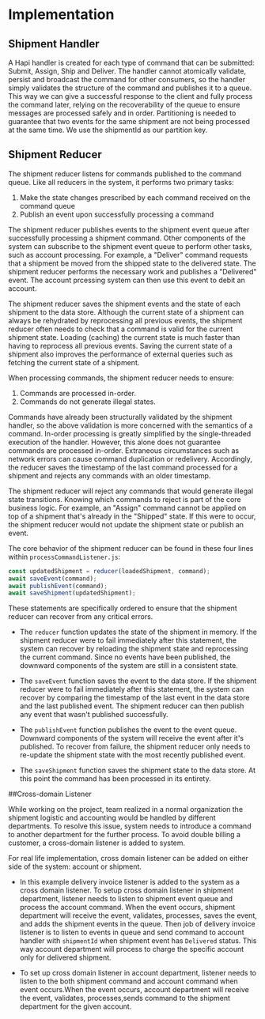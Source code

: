 # Implementation

## Shipment Handler

A Hapi handler is created for each type of command that can be submitted:  Submit, Assign, Ship and Deliver. The handler cannot atomically validate, persist and broadcast the command for other consumers, so the handler simply validates the structure of the command and publishes it to a queue. This way we can give a successful response to the client and fully process the command later, relying on the recoverability of the queue to ensure messages are processed safely and in order. Partitioning is needed to guarantee that two events for the same shipment are not being processed at the same time. We use the shipmentId as our partition key.

## Shipment Reducer

The shipment reducer listens for commands published to the command queue. Like all reducers in the system, it performs two primary tasks:

1. Make the state changes prescribed by each command received on the command queue
2. Publish an event upon successfully processing a command

The shipment reducer publishes events to the shipment event queue after successfully processing a shipment command. Other components of the system can subscribe to the shipment event queue to perform other tasks, such as account processing. For example, a "Deliver" command requests that a shipment be moved from the shipped state to the delivered state. The shipment reducer performs the necessary work and publishes a "Delivered" event. The account prcessing system can then use this event to debit an account.

The shipment reducer saves the shipment events and the state of each shipment to the data store. Although the current state of a shipment can always be rehydrated by reprocessing all previous events, the shipment reducer often needs to check that a command is valid for the current shipment state. Loading (caching) the current state is much faster than having to reprocess all previous events. Saving the current state of a shipment also improves the performance of external queries such as fetching the current state of a shipment.

When processing commands, the shipment reducer needs to ensure:

1. Commands are processed in-order.
2. Commands do not generate illegal states.

Commands have already been structurally validated by the shipment handler, so the above validation is more concerned with the semantics of a command. In-order processing is greatly simplified by the single-threaded execution of the handler. However, this alone does not guarantee commands are processed in-order. Extraneous circumstances such as network errors can cause command duplication or redelivery. Accordingly, the reducer saves the timestamp of the last command processed for a shipment and rejects any commands with an older timestamp.

The shipment reducer will reject any commands that would generate illegal state transitions. Knowing which commands to reject is part of the core business logic. For example, an "Assign" command cannot be applied on top of a shipment that's already in the "Shipped" state. If this were to occur, the shipment reducer would not update the shipment state or publish an event.

The core behavior of the shipment reducer can be found in these four lines within `processCommandListener.js`:

```js
const updatedShipment = reducer(loadedShipment, command);
await saveEvent(command);
await publishEvent(command);
await saveShipment(updatedShipment);
```

These statements are specifically ordered to ensure that the shipment reducer can recover from any critical errors.

- The `reducer` function updates the state of the shipment in memory. If the shipment reducer were to fail immediately after this statement, the system can recover by reloading the shipment state and reprocessing the current command. Since no events have been published, the downward components of the system are still in a consistent state.

- The `saveEvent` function saves the event to the data store. If the shipment reducer were to fail immediately after this statement, the system can recover by comparing the timestamp of the last event in the data store and the last published event. The shipment reducer can then publish any event that wasn't published successfully.

- The `publishEvent` function publishes the event to the event queue. Downward components of the system will receive the event after it's published. To recover from failure, the shipment reducer only needs to re-update the shipment state with the most recently published event.

- The `saveShipment` function saves the shipment state to the data store. At this point the command has been processed in its entirety.

##Cross-domain Listener

While working on the project, team realized in a normal organization the shipment logistic and accounting would be handled by different departments. To resolve this issue, system needs to introduce a command to another department for the further process. To avoid double billing a customer, a cross-domain listener is added to system.

For real life implementation, cross domain listener can be added on either side of the system: account or shipment. 

- In this example delivery invoice listener is added to the system as a cross domain listener. 
To setup cross domain listener in shipment department, listener needs to listen to shipment event queue and process the account command.
When the event occurs, shipment department will receive the event, validates, processes, saves the event, and adds the shipment events in the queue. Then job of delivery invoice listener is to listen to events in queue and send command to account handler with `shipmentId`  when shipment event has `Delivered` status. This way account department will process to charge the specific account only for delivered shipment.

- To set up cross domain listener in account department, listener needs to listen to the both shipment command and account command when event occurs.When the event occurs, account department will receive the event, validates, processes,sends command to the shipment department for the given account.

